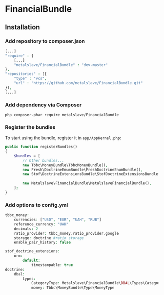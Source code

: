 # FinancialBundle

## Installation

### Add repository to composer.json

```php
[...]
"require" : {
    [...]
    "metalslave/FinancialBundle" : "dev-master"
},
"repositories" : [{
    "type" : "vcs",
    "url" : "https://github.com/metalslave/FinancialBundle.git"
}],
[...]
```
### Add dependency via Composer

```php composer.phar require metalslave/FinancialBundle```

### Register the bundles

To start using the bundle, register it in `app/AppKernel.php`:

```php
public function registerBundles()
{
    $bundles = [
        // Other bundles...
        new Tbbc\MoneyBundle\TbbcMoneyBundle(),
        new Fresh\DoctrineEnumBundle\FreshDoctrineEnumBundle(),
        new Stof\DoctrineExtensionsBundle\StofDoctrineExtensionsBundle(),
        
        new Metalslave\FinancialBundle\MetalslaveFinancialBundle(),
    ];
}
```

### Add options to config.yml

```php
tbbc_money:
    currencies: ["USD", "EUR", "UAH", "RUB"]
    reference_currency: "UAH"
    decimals: 2
    ratio_provider: tbbc_money.ratio_provider.google
    storage: doctrine #ratio storage
    enable_pair_history: false

stof_doctrine_extensions:
    orm:
        default:
            timestampable: true
doctrine:
    dbal:
        types:
            CategoryType: Metalslave\FinancialBundle\DBAL\Types\CategoryType
            money: Tbbc\MoneyBundle\Type\MoneyType
```
